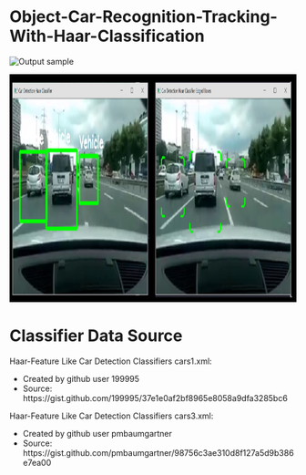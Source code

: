 # Object-Car-Recognition-Tracking-With-Haar-Classification

![Output sample](https://github.com/sahmed01a/Object-Car-Recognition-Tracking-With-Haar-Classification/blob/master/screenshots/footage.gif)

<img src="screenshots/img.png"  height="400" />

# Classifier Data Source

Haar-Feature Like Car Detection Classifiers cars1.xml:
<ul>
 	<li> Created by github user 199995 	</li>
 	<li> Source: https://gist.github.com/199995/37e1e0af2bf8965e8058a9dfa3285bc6 	</li>
</ul>

Haar-Feature Like Car Detection Classifiers cars3.xml:
<ul>
 	<li> Created by github user pmbaumgartner 	</li>
 	<li> Source: https://gist.github.com/pmbaumgartner/98756c3ae310d8f127a5d9b386e7ea00 	</li>
</ul>

